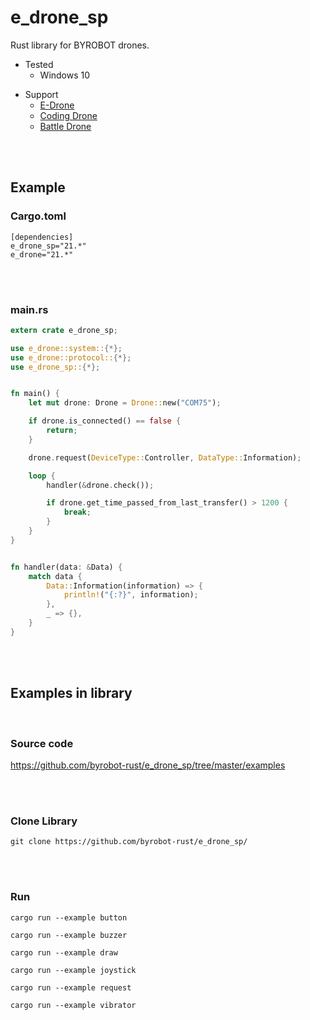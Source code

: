 # e_drone_sp
Rust library for BYROBOT drones.

* Tested
  - Windows 10

- Support
  * [E-Drone](http://dev.byrobot.co.kr/documents/kr/products/e_drone/)
  * [Coding Drone](http://dev.byrobot.co.kr/documents/kr/products/coding_drone/)
  * [Battle Drone](http://dev.byrobot.co.kr/documents/kr/products/battle_drone/)


<br>
<br>


## Example

### Cargo.toml
```
[dependencies]
e_drone_sp="21.*"
e_drone="21.*"
```


<br>
<br>


### main.rs
```rust
extern crate e_drone_sp;

use e_drone::system::{*};
use e_drone::protocol::{*};
use e_drone_sp::{*};


fn main() {
    let mut drone: Drone = Drone::new("COM75");

    if drone.is_connected() == false {
        return;
    }

    drone.request(DeviceType::Controller, DataType::Information);

    loop {
        handler(&drone.check());

        if drone.get_time_passed_from_last_transfer() > 1200 {
            break;
        }
    }
}


fn handler(data: &Data) {
    match data {
        Data::Information(information) => {
            println!("{:?}", information);
        },
        _ => {},
    }
}
```


<br>
<br>



## Examples in library

<br>

### Source code

https://github.com/byrobot-rust/e_drone_sp/tree/master/examples


<br>
<br>


### Clone Library

```
git clone https://github.com/byrobot-rust/e_drone_sp/
```


<br>
<br>


### Run
```
cargo run --example button
```
```
cargo run --example buzzer
```
```
cargo run --example draw
```
```
cargo run --example joystick
```
```
cargo run --example request
```
```
cargo run --example vibrator
```


